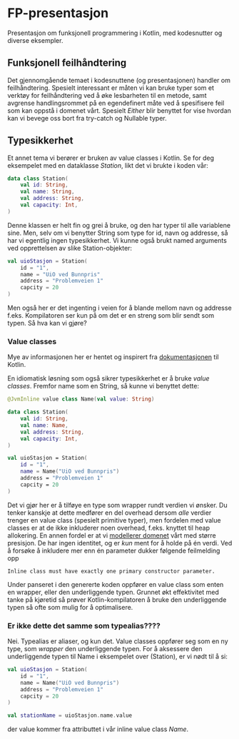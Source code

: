 # FP-presentasjon
Presentasjon om funksjonell programmering i Kotlin, med kodesnutter og diverse eksempler. 

## Funksjonell feilhåndtering

Det gjennomgående temaet i kodesnuttene (og presentasjonen) handler om feilhåndtering. Spesielt interessant er måten vi kan bruke typer som et verktøy for feilhåndtering ved å øke lesbarheten til en metode, samt avgrense handlingsrommet på en egendefinert måte ved å spesifisere feil som kan oppstå i domenet vårt. Spesielt _Either_ blir benyttet for vise hvordan kan vi bevege oss bort fra try-catch og Nullable typer. 

## Typesikkerhet

Et annet tema vi berører er bruken av value classes i Kotlin. Se for deg eksempelet med en dataklasse _Station_, likt det vi brukte i koden vår: 

```kotlin
data class Station(
    val id: String,
    val name: String,
    val address: String,
    val capacity: Int,
)
```

Denne klassen er helt fin og grei å bruke, og den har typer til alle variablene sine. Men, selv om vi benytter String som type for id, navn og addresse, så har vi egentlig ingen typesikkerhet. Vi kunne også brukt named arguments ved opprettelsen av slike Station-objekter: 


```kotlin
val uioStasjon = Station(
    id = "1",
    name = "UiO ved Bunnpris"
    address = "Problemveien 1"
    capcity = 20
)
```

Men også her er det ingenting i veien for å blande mellom navn og addresse f.eks. Kompilatoren ser kun på om det er en streng som blir sendt som typen. Så hva kan vi gjøre? 

### Value classes
Mye av informasjonen her er hentet og inspirert fra [dokumentasjonen](https://kotlinlang.org/docs/inline-classes.html) til Kotlin. 

En idiomatisk løsning som også sikrer typesikkerhet er å bruke _value classes_. Fremfor name som en String, så kunne vi benyttet dette: 

```kotlin
@JvmInline value class Name(val value: String)

data class Station(
    val id: String,
    val name: Name,
    val address: String,
    val capacity: Int,
)

val uioStasjon = Station(
    id = "1",
    name = Name("UiO ved Bunnpris")
    address = "Problemveien 1"
    capcity = 20
)
```

Det vi gjør her er å tilføye en type som wrapper rundt verdien vi ønsker. Du tenker kanskje at dette medfører en del overhead dersom _alle_ verdier trenger en value class (spesielt primitive typer), men fordelen med value classes er at de ikke inkluderer noen overhead, f.eks. knyttet til heap allokering. En annen fordel er at vi [modellerer domenet](https://arrow-kt.io/learn/design/domain-modeling/) vårt med større presisjon. De har ingen identitet, og er _kun_ ment for å holde på én verdi. Ved å forsøke å inkludere mer enn én parameter dukker følgende feilmelding opp

```
Inline class must have exactly one primary constructor parameter.
```

Under panseret i den genererte koden oppfører en value class som enten en wrapper, eller den underliggende typen. Grunnet økt effektivitet med tanke på kjøretid så prøver Kotlin-kompilatoren å bruke den underliggende typen så ofte som mulig for å optimalisere. 

### Er ikke dette det samme som typealias????

Nei. Typealias er aliaser, og kun det. Value classes oppfører seg som en ny type, som _wrapper_ den underliggende typen. For å aksessere den underliggende typen til Name i eksempelet over (Station), er vi nødt til å si: 

```kotlin
val uioStasjon = Station(
    id = "1",
    name = Name("UiO ved Bunnpris")
    address = "Problemveien 1"
    capcity = 20
)

val stationName = uioStasjon.name.value
```

der value kommer fra attributtet i vår inline value class _Name_. 






